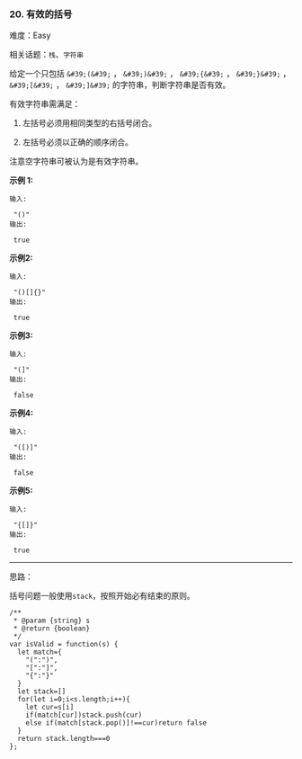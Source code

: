 ### 20. 有效的括号

难度：Easy

相关话题：`栈`、`字符串`

给定一个只包括  `&#39;(&#39;` ， `&#39;)&#39;` ， `&#39;{&#39;` ， `&#39;}&#39;` ， `&#39;[&#39;` ， `&#39;]&#39;` 的字符串，判断字符串是否有效。



有效字符串需满足：




1. 左括号必须用相同类型的右括号闭合。

2. 左括号必须以正确的顺序闭合。





注意空字符串可被认为是有效字符串。



**示例 1:** 





```
输入:

 "()"
输出:

 true

```


**示例2:** 





```
输入:

 "()[]{}"
输出:

 true

```


**示例3:** 





```
输入:

 "(]"
输出:

 false

```


**示例4:** 





```
输入:

 "([)]"
输出:

 false

```


**示例5:** 





```
输入:

 "{[]}"
输出:

 true
```



-----

思路：

括号问题一般使用`stack`，按照开始必有结束的原则。


```
/**
 * @param {string} s
 * @return {boolean}
 */
var isValid = function(s) {
  let match={
    "(":")",
    "[":"]",
    "{":"}"
  }
  let stack=[]
  for(let i=0;i<s.length;i++){
    let cur=s[i]
    if(match[cur])stack.push(cur)
    else if(match[stack.pop()]!==cur)return false
  }
  return stack.length===0
};



```

